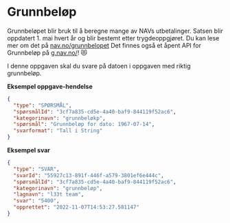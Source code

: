 # Grunnbeløp

Grunnbeløpet blir bruk til å beregne mange av NAVs utbetalinger.
Satsen blir oppdatert 1. mai hvert år og blir bestemt etter trygdeoppgjøret.
Du kan lese mer om det på [nav.no/grunnbelopet](https://www.nav.no/grunnbelopet)
Det finnes også et åpent API for Grunnbeløp på [g.nav.no/](https://g.nav.no/)! 😻

I denne oppgaven skal du svare på datoen i oppgaven med riktig grunnbeløp.

**Eksempel oppgave-hendelse**

```json
{
  "type": "SPØRSMÅL",
  "spørsmålId": "3cf7a835-cd5e-4a40-baf9-844119f52ac6",
  "kategorinavn": "grunnbeløkp",
  "spørsmål": "Grunnbeløp for dato: 1967-07-14",
  "svarformat": "Tall i String"
}
```

**Eksempel svar**

```json
{
  "type": "SVAR",
  "svarId": "55927c13-891f-446f-a579-3801ef6e444c",
  "spørsmålId": "3cf7a835-cd5e-4a40-baf9-844119f52ac6",
  "kategorinavn": "grunnbeløp",
  "lagnavn": "l33t team",
  "svar": "5400",
  "opprettet": "2022-11-07T14:53:27.581147"
}
```
